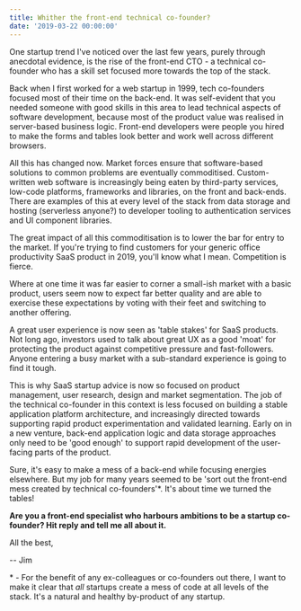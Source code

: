 ```yaml
---
title: Whither the front-end technical co-founder?
date: '2019-03-22 00:00:00'
---
```


One startup trend I've noticed over the last few years, purely through anecdotal evidence, is the rise of the front-end CTO - a technical co-founder who has a skill set focused more towards the top of the stack.

Back when I first worked for a web startup in 1999, tech co-founders focused most of their time on the back-end. It was self-evident that you needed someone with good skills in this area to lead technical aspects of software development, because most of the product value was realised in server-based business logic. Front-end developers were people you hired to make the forms and tables look better and work well across different browsers.

All this has changed now. Market forces ensure that software-based solutions to common problems are eventually commoditised. Custom-written web software is increasingly being eaten by third-party services, low-code platforms, frameworks and libraries, on the front and back-ends. There are examples of this at every level of the stack from data storage and hosting (serverless anyone?) to developer tooling to authentication services and UI component libraries.

The great impact of all this commoditisation is to lower the bar for entry to the market. If you're trying to find customers for your generic office productivity SaaS product in 2019, you'll know what I mean. Competition is fierce.

Where at one time it was far easier to corner a small-ish market with a basic product, users seem now to expect far better quality and are able to exercise these expectations by voting with their feet and switching to another offering.

A great user experience is now seen as 'table stakes' for SaaS products. Not long ago, investors used to talk about great UX as a good 'moat' for protecting the product against competitive pressure and fast-followers. Anyone entering a busy market with a sub-standard experience is going to find it tough.

This is why SaaS startup advice is now so focused on product management, user research, design and market segmentation. The job of the technical co-founder in this context is less focused on building a stable application platform architecture, and increasingly directed towards supporting rapid product experimentation and validated learning. Early on in a new venture, back-end application logic and data storage approaches only need to be 'good enough' to support rapid development of the user-facing parts of the product.

Sure, it's easy to make a mess of a back-end while focusing energies elsewhere. But my job for many years seemed to be 'sort out the front-end mess created by technical co-founders'*. It's about time we turned the tables!

__Are you a front-end specialist who harbours ambitions to be a startup co-founder? Hit reply and tell me all about it.__

All the best,

-- Jim

\* - For the benefit of any ex-colleagues or co-founders out there, I want to make it clear that _all_ startups create a mess of code at all levels of the stack. It's a natural and healthy by-product of any startup.
